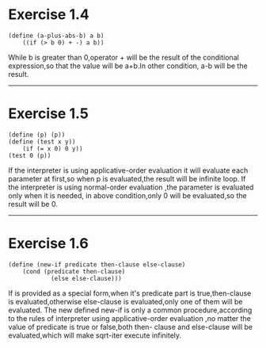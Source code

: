 # Exercise 1.4
```
(define (a-plus-abs-b) a b)
	((if (> b 0) + -) a b))
```

While b is greater than 0,operator + will be
the result of the conditional expression,so
that the value will be a+b.In other condition,
a-b will be the result.
***
# Exercise 1.5
```
(define (p) (p))
(define (test x y))
	(if (= x 0) 0 y))
(test 0 (p))
```
If the interpreter is using applicative-order 
evaluation it will evaluate each parameter at 
first,so when p is evaluated,the result will 
be infinite loop.
If the interpreter is using normal-order evaluation
,the parameter is evaluated only when it is needed,
in above condition,only 0 will be evaluated,so the
result will be 0.	 
***
# Exercise 1.6
```
(define (new-if predicate then-clause else-clause)
	(cond (predicate then-clause)
			(else else-clause)))
```

If is provided as a special form,when it's predicate part
is true,then-clause is evaluated,otherwise else-clause is
evaluated,only one of them will be evaluated.
The new defined new-if is only a common procedure,according
to the rules of interpreter using applicative-order evaluation
,no matter the value of predicate is true or false,both then-
clause and else-clause will be evaluated,which will make sqrt-iter
execute infinitely.






















